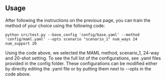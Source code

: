 ## Usage

After following the instructions on the previous page, you can train the method of your choice using the following code:

```
python src/test.py --base_config 'config/base.yaml' --method 'config/maml.yaml' --opts scenario "scenario_1" num_ways 24 num_support 20
```
Using the code above, we selected the MAML method, scenario_1, 24-way and 20-shot setting.
To see the full list of the configurations, see .yaml files provided in the config folder. These configurations can be modified either by directly editing the .yaml file or by putting them next to --opts in the code above.
